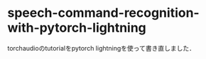 # speech-command-recognition-with-pytorch-lightning
torchaudioのtutorialをpytorch lightningを使って書き直しました．
